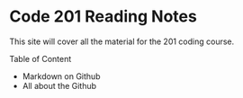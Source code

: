 # Code 201 Reading Notes

This site will cover all the material for the 201 coding course.

Table of Content

- Markdown on Github
- All about the Github

